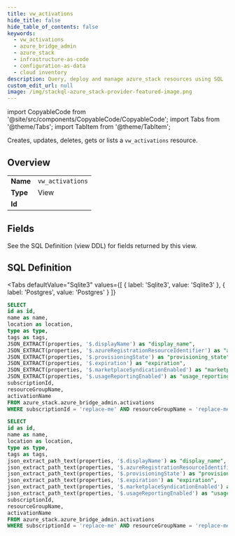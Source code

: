 ```yaml
--- 
title: vw_activations
hide_title: false
hide_table_of_contents: false
keywords:
  - vw_activations
  - azure_bridge_admin
  - azure_stack
  - infrastructure-as-code
  - configuration-as-data
  - cloud inventory
description: Query, deploy and manage azure_stack resources using SQL
custom_edit_url: null
image: /img/stackql-azure_stack-provider-featured-image.png
---
```


import CopyableCode from '@site/src/components/CopyableCode/CopyableCode';
import Tabs from '@theme/Tabs';
import TabItem from '@theme/TabItem';

Creates, updates, deletes, gets or lists a <code>vw_activations</code> resource.

## Overview
<table><tbody>
<tr><td><b>Name</b></td><td><code>vw_activations</code></td></tr>
<tr><td><b>Type</b></td><td>View</td></tr>
<tr><td><b>Id</b></td><td><CopyableCode code="azure_stack.azure_bridge_admin.vw_activations" /></td></tr>
</tbody></table>

## Fields

See the SQL Definition (view DDL) for fields returned by this view.

## SQL Definition

<Tabs
defaultValue="Sqlite3"
values={[
{ label: 'Sqlite3', value: 'Sqlite3' },
{ label: 'Postgres', value: 'Postgres' }
]}
>
<TabItem value="Sqlite3">

```sql
SELECT
id as id,
name as name,
location as location,
type as type,
tags as tags,
JSON_EXTRACT(properties, '$.displayName') as "display_name",
JSON_EXTRACT(properties, '$.azureRegistrationResourceIdentifier') as "azure_registration_resource_identifier",
JSON_EXTRACT(properties, '$.provisioningState') as "provisioning_state",
JSON_EXTRACT(properties, '$.expiration') as "expiration",
JSON_EXTRACT(properties, '$.marketplaceSyndicationEnabled') as "marketplace_syndication_enabled",
JSON_EXTRACT(properties, '$.usageReportingEnabled') as "usage_reporting_enabled",
subscriptionId,
resourceGroupName,
activationName
FROM azure_stack.azure_bridge_admin.activations
WHERE subscriptionId = 'replace-me' AND resourceGroupName = 'replace-me';
```

</TabItem>
<TabItem value="Postgres">

```sql
SELECT
id as id,
name as name,
location as location,
type as type,
tags as tags,
json_extract_path_text(properties, '$.displayName') as "display_name",
json_extract_path_text(properties, '$.azureRegistrationResourceIdentifier') as "azure_registration_resource_identifier",
json_extract_path_text(properties, '$.provisioningState') as "provisioning_state",
json_extract_path_text(properties, '$.expiration') as "expiration",
json_extract_path_text(properties, '$.marketplaceSyndicationEnabled') as "marketplace_syndication_enabled",
json_extract_path_text(properties, '$.usageReportingEnabled') as "usage_reporting_enabled",
subscriptionId,
resourceGroupName,
activationName
FROM azure_stack.azure_bridge_admin.activations
WHERE subscriptionId = 'replace-me' AND resourceGroupName = 'replace-me';
```

</TabItem>
</Tabs>
